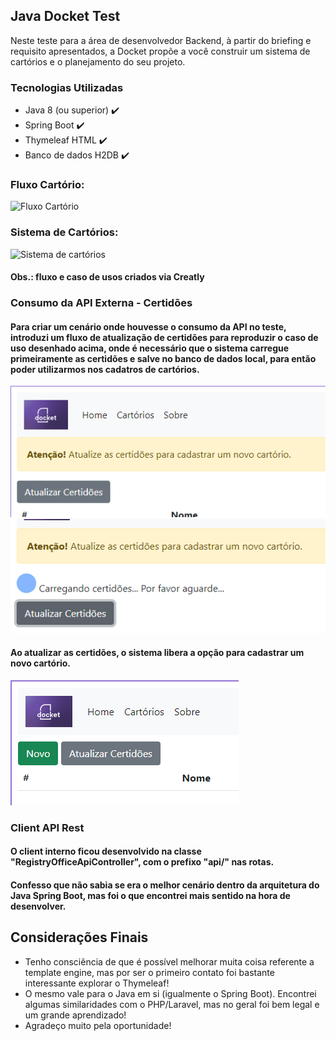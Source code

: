 ## Java Docket Test
Neste teste para a área de desenvolvedor Backend, à partir do briefing e requisito apresentados, a Docket propõe a você construir um sistema de cartórios e o planejamento do seu projeto.

### Tecnologias Utilizadas

- Java 8 (ou superior) ✔️
- Spring Boot ✔️
- Thymeleaf HTML ✔️
- Banco de dados H2DB ✔️

### Fluxo Cartório:
![Fluxo Cartório](https://user-images.githubusercontent.com/52874054/160034730-b8bec29c-5c3d-42f6-b504-331ad090db12.png)

### Sistema de Cartórios:
![Sistema de cartórios](https://user-images.githubusercontent.com/52874054/160034745-65779cb7-79a2-4d97-960c-d33cf0391800.png)

#### Obs.: fluxo e caso de usos criados via Creatly

### Consumo da API Externa - Certidões
#### Para criar um cenário onde houvesse o consumo da API no teste, introduzi um fluxo de atualização de certidões para reproduzir o caso de uso desenhado acima, onde é necessário que o sistema carregue primeiramente as certidões e salve no banco de dados local, para então poder utilizarmos nos cadatros de cartórios. 
![img.png](img.png)
![img_2.png](img_2.png)

#### Ao atualizar as certidões, o sistema libera a opção para cadastrar um novo cartório.
![img_3.png](img_3.png)

### Client API Rest
#### O client interno ficou desenvolvido na classe "RegistryOfficeApiController", com o prefixo "api/" nas rotas. 
#### Confesso que não sabia se era o melhor cenário dentro da arquitetura do Java Spring Boot, mas foi o que encontrei mais sentido na hora de desenvolver.

## Considerações Finais
- Tenho consciência de que é possível melhorar muita coisa referente a template engine, mas por ser o primeiro contato foi bastante interessante explorar o Thymeleaf!
- O mesmo vale para o Java em si (igualmente o Spring Boot). Encontrei algumas similaridades com o PHP/Laravel, mas no geral foi bem legal e um grande aprendizado!
- Agradeço muito pela oportunidade!